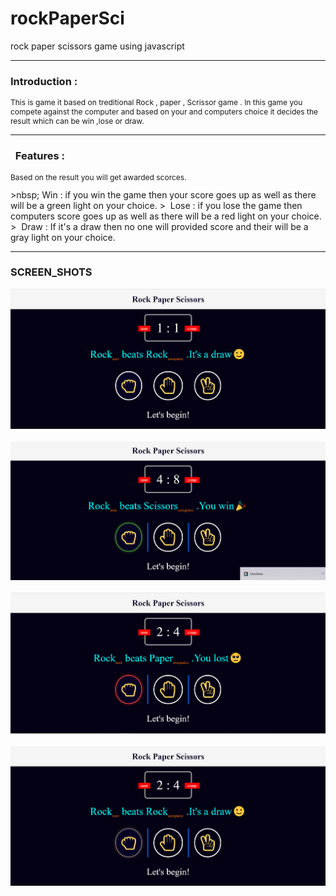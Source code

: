 # rockPaperSci
 rock paper scissors game using javascript
 
 ----
 
 ### Introduction :
<p style ="font-size: 12px ;">This is game it based on treditional Rock , paper , Scrissor game . In this game you compete against the computer and based on your and computers choice it decides the result which can be win ,lose or draw. </p>

----

### &nbsp; Features :
<p style ="font-size: 12px ;">Based on the result you will get awarded scorces.</p>
>nbsp; Win : if you win the game then your score goes up as well as there will be a green light on your choice.
>&nbsp; Lose : if you lose the game then computers score goes up as well as there will be a red light on your choice.
>&nbsp; Draw : If it's a draw then no one will provided score and their will be a gray light on your choice.

----

### SCREEN_SHOTS
![starts](https://github.com/snippy066/rockPaperSci/blob/main/images/2021-07-13%20(1).png) &nbsp;
![Win](https://github.com/snippy066/rockPaperSci/blob/main/images/2021-07-13%20(17).png) &nbsp;
![lose](https://github.com/snippy066/rockPaperSci/blob/main/images/2021-07-13%20(10).png) &nbsp;
![draw](https://github.com/snippy066/rockPaperSci/blob/main/images/2021-07-13%20(11).png) &nbsp;



